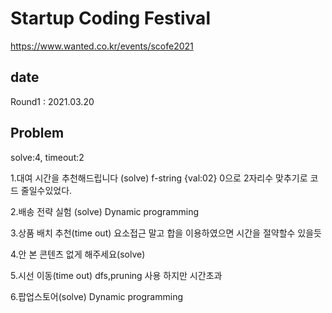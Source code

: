 # Startup Coding Festival
https://www.wanted.co.kr/events/scofe2021

## date
Round1 : 2021.03.20

## Problem
solve:4, timeout:2

1.대여 시간을 추천해드립니다 (solve)
f-string {val:02} 0으로 2자리수 맞추기로 코드 줄일수있었다.

2.배송 전략 실험 (solve)
Dynamic programming

3.상품 배치 추천(time out)
요소접근 말고 합을 이용하였으면 시간을 절약할수 있을듯

4.안 본 콘텐츠 없게 해주세요(solve)

5.시선 이동(time out)
dfs,pruning 사용 하지만 시간초과

6.팝업스토어(solve)
Dynamic programming
